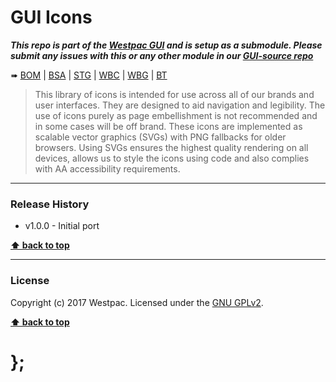 GUI Icons
=========

***This repo is part of the [Westpac GUI](http://gel.westpacgroup.com.au/GUI/) and is setup as a submodule. Please submit any issues with this or any other
module in our [GUI-source repo](https://github.com/WestpacCXTeam/GUI-source/issues)***

➠
[BOM](http://westpaccxteam.github.io/GUI-icons/tests/BOM/) |
[BSA](http://westpaccxteam.github.io/GUI-icons/tests/BSA/) |
[STG](http://westpaccxteam.github.io/GUI-icons/tests/STG/) |
[WBC](http://westpaccxteam.github.io/GUI-icons/tests/WBC/) |
[WBG](http://westpaccxteam.github.io/GUI-icons/tests/WBC/) |
[BT](http://westpaccxteam.github.io/GUI-icons/tests/BT/)

> This library of icons is intended for use across all of our brands and user interfaces. They are designed to aid navigation and legibility. The use of
> icons purely as page embellishment is not recommended and in some cases will be off brand. These icons are implemented as scalable vector graphics (SVGs)
> with PNG fallbacks for older browsers. Using SVGs ensures the highest quality rendering on all devices, allows us to style the icons using code and also
> complies with AA accessibility requirements.

----------------------------------------------------------------------------------------------------------------------------------------------------------------


### Release History

* v1.0.0 - Initial port

**[⬆ back to top](#content)**


----------------------------------------------------------------------------------------------------------------------------------------------------------------


### License

Copyright (c) 2017 Westpac. Licensed under the [GNU GPLv2](https://raw.githubusercontent.com/WestpacCXTeam/GUI-icons/master/LICENSE).

**[⬆ back to top](#content)**

# };